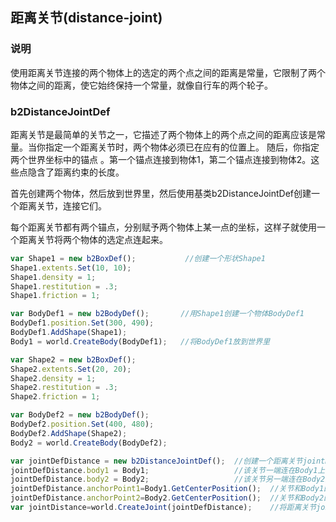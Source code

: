 ## 距离关节(distance-joint)
### 说明
使用距离关节连接的两个物体上的选定的两个点之间的距离是常量，它限制了两个物体之间的距离，使它始终保持一个常量，就像自行车的两个轮子。

### b2DistanceJointDef
距离关节是最简单的关节之一，它描述了两个物体上的两个点之间的距离应该是常量。当你指定一个距离关节时，两个物体必须已在应有的位置上。
随后，你指定两个世界坐标中的锚点 。第一个锚点连接到物体1，第二个锚点连接到物体2。这些点隐含了距离约束的长度。

首先创建两个物体，然后放到世界里，然后使用基类b2DistanceJointDef创建一个距离关节，连接它们。

每个距离关节都有两个锚点，分别赋予两个物体上某一点的坐标，这样子就使用一个距离关节将两个物体的选定点连起来。

``` javascript
var Shape1 = new b2BoxDef();           //创建一个形状Shape1
Shape1.extents.Set(10, 10);         
Shape1.density = 1;                 
Shape1.restitution = .3;            
Shape1.friction = 1;                

var BodyDef1 = new b2BodyDef();       //用Shape1创建一个物体BodyDef1
BodyDef1.position.Set(300, 490);    
BodyDef1.AddShape(Shape1);      
Body1 = world.CreateBody(BodyDef1);   //将BodyDef1放到世界里

var Shape2 = new b2BoxDef();
Shape2.extents.Set(20, 20);
Shape2.density = 1;
Shape2.restitution = .3;
Shape2.friction = 1;

var BodyDef2 = new b2BodyDef();
BodyDef2.position.Set(400, 480); 
BodyDef2.AddShape(Shape2);
Body2 = world.CreateBody(BodyDef2);

var jointDefDistance = new b2DistanceJointDef();  //创建一个距离关节jointDefDistance
jointDefDistance.body1 = Body1;                   //该关节一端连在Body1上
jointDefDistance.body2 = Body2;                   //该关节另一端连在Body2上
jointDefDistance.anchorPoint1=Body1.GetCenterPosition();  //关节和Body1的连接锚点是Body1的中心位置
jointDefDistance.anchorPoint2=Body2.GetCenterPosition();  //关节和Body2的连接锚点是Body2的中心位置
var jointDistance=world.CreateJoint(jointDefDistance);    //将距离关节jointDefDistance放入到世界中
```